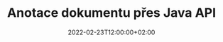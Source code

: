 ---
############################# Static ############################
layout: "product"
date: 2022-02-23T12:00:00+02:00
draft: false

product: "Annotation"
product_tag: "annotation"
platform: "Java"
platform_tag: "java"

############################# Head ############################
head_title: "Java Document Anotace API | Prohlížejte a komentujte obrázky PDF Word Excel PPTX"
head_description: "Java Document Annotation API. Prohlížejte, označujte, komentujte a komentujte formáty PDF Word DOCX, Excel XLSX, PPTX, EML EMLX, VSS VSD, OTP, CAD a obrázkové soubory."

############################# Header ##########################
title: "Anotace dokumentu přes Java API"
description: "Vytvářejte aplikace Java se schopnostmi prohlížet a komentovat PDF, HTML, MS Office a další formáty dokumentů bez instalace jakéhokoli externího softwaru."
button:
    enable: true
    icon: "fas fa-arrow-down"
    label: "Stáhněte si zkušební verzi zdarma"
    link: "https://downloads.groupdocs.com/annotation/java"

############################# SubMenu #########################
submenu:
    enable: true
    
    left:
        img_alt: "GroupDocs.Annotation for Java"
        image: "https://www.groupdocs.cloud/templates/groupdocs/images/product-logos/groupdocs-annotation-java.png"
        product: "GroupDocs.Annotation"
        platform: "Java"

    middle:
        button:
            # button loop
            - link: "#features"
              text: "Funkce"

            # button loop
            - link: "https://products.groupdocs.app/annotation"
              text: "Živá ukázka"

            # button loop
            - link: "https://purchase.groupdocs.com/pricing/annotation/java"
              text: "Ceny"

    right:
        link_download: "https://downloads.groupdocs.com/annotation"
        link_learn: "https://docs.groupdocs.com/annotation/java/"
        link_buy: "https://purchase.groupdocs.com"

############################# Overview ############################
overview:
    enable: true
    content: |
      GroupDocs.Annotation Java API je produkt, který umožňuje pracovat s anotacemi v dokumentech na různých platformách a operačních systémech, jako je Android, MacOS, Linux, Windows. GroupDocs.Annotation poskytuje knihovnu s jednoduchým API, které poskytuje mnoho výhod: například, pokud potřebujete zachovat důvěrnost dat nebo si vybrat, jakou sílu potřebujete pro práci s knihovnou, nebo částečně změnit práci s anotacemi, knihovna je velmi lehký a pružný.

      GroupDocs.Annotation for Java API vám umožňuje pracovat s různými typy anotací, které zahrnují: Text, Polyline, Area, Underline, Point, Watermark, Arrow, Elipsa, Text Replacement, Distance, Text Field, Resource Redaction atd. A podporuje většinu oblíbené formáty dokumentů, jako jsou: PDF, HTML, Microsoft Office Word, tabulky Excel, prezentace PowerPoint, Visio, e-maily aplikace Outlook, obrázky, metasoubory, výkresy CAD a různé další formáty. API poskytuje možnost získat náhledy stránek dokumentu a podporuje import a export anotací do a ze souborů PDF.

      Pomocí knihovny můžete [add](/annotation/java/bmp/), [edit](/annotation/java/bmp/), [extrahovat](/annotation/java/bmp/) a [delete](/anotace /java/bmp/) anotace z dokumentů, otáčení dokumentů, řešení změn náhledů a to není úplný seznam všech možností. Nabízí také komplexní sadu datových objektů pro přizpůsobení vlastností anotací podle vašich požadavků ve všech podporovaných formátech dokumentů.

      Práce s GroupDocs.Annotation for Java API je velmi jednoduchá a skládá se z několika základních kroků. Nejprve je potřeba nastavit licenci, pak vybrat soubor, se kterým chcete pracovat, pak nějak manipulovat s anotacemi dokumentu (smazat/upravit/rozbalit/smazat) a výsledek uložit. Další informace naleznete v [dokumentaci](https://docs.groupdocs.com/annotation/java/getting-started/) nebo v našich [příkladech](https://github.com/groupdocs-annotation/GroupDocs.Annotation -pro-Java) nastavit.
      
      GroupDocs.Annotation je pravidelně aktualizována a poskytuje podporu svým zákazníkům, vždy se nás můžete na něco zeptat nebo poslat své nápady nebo nám sdělit své potřeby na něco nového a my to rádi implementujeme do našich nových verzí.
    tabs:
      enable: true
      
      ## TAB ONE ##
      tab_one:
        description: |
          Následuje přehled GroupDocs.Annotation for Java:
      
        right:
          enable: true
          icon: "fab fa-html5"
          title:  Přehled
          content: |
            * Přidat poznámky
            * Exportovat anotace 
            * Importovat anotace
            * Komentáře založené na odpovědích
            * Kompatibilita anotace
      
      ## TAB TWO ##
      tab_two:
        description: |
          GroupDocs.Annotation for Java podporuje všechny oblíbené [formáty souborů dokumentů](https://docs.groupdocs.com/annotation/java/supported-document-formats/), včetně: Microsoft Office, PDF, obrázků a mnoha dalších.

        left:
          enable: true
          table:
            # table loop
            - title: "Microsoft Office Formats"
              content: |
                * **Word**: [DOC](/annotation/java/doc/), [DOCX](/annotation/java/docx/), [DOCM](/annotation/java/docm/), [DOT](/annotation/java/dot/), [DOTX](/annotation/java/dotx/), [RTF](/annotation/java/rtf/)
                * **Excel**: [XLS](/annotation/java/xls/), [XLSX](/annotation/java/xlsx/), [XLSB](/annotation/java/xlsb/), [XLSM](/annotation/java/xlsm/)
                * **PowerPoint**: [PPT](/annotation/java/ppt/), [PPTX](/annotation/java/pptx/), [PPS](/annotation/java/pps/), [PPSX](/annotation/java/ppsx/), [POTM](/annotation/java/potm/), [POTX](/annotation/java/potx/), [PPSM](/annotation/java/ppsm/), [PPTM](/annotation/java/pptm/), [WMF](/annotation/java/wmf/), [EMF](/annotation/java/emf/)
                * **Outlook**: [EML](/annotation/java/eml/), [EMLX](/annotation/java/emlx/), [MSG](/annotation/java/msg/)
                * **Visio**: [VSS](/annotation/java/vss/), [VST](/annotation/java/vst/), [VSD](/annotation/java/vsd/), [VSDX](/annotation/java/vsdx/), [VSX](/annotation/java/vsx/)

        right:
          enable: true
          table:
            # table loop
            - title: "Other Formats"
              content: |
                * **Portable**: [PDF](/annotation/java/pdf/) (PDF/A-1a, PDF/A-1b, PDF/A-2a)
                * **OpenDocument**: [ODT](/annotation/java/odt/), [ODS](/annotation/java/ods/), [ODP](/annotation/java/odp/)
                * **Images**: [BMP](/annotation/java/bmp/), [JPG](/annotation/java/jpg/), [JPEG](/annotation/java/jpeg/), [TIFF](/annotation/java/tiff/), [TIF](/annotation/java/tif/), [PNG](/annotation/java/png/), [GIF](/annotation/java/gif/), [DCM](/annotation/java/dcm/), [DICOM](/annotation/java/dicom/)
                * **AutoCAD**: [DWG](/annotation/java/dwg/), [DXF](/annotation/java/dxf/), [CAD](/annotation/java/cad/)
                * **Other**: [HTM](/annotation/java/htm/), [HTML](/annotation/java/html/), [CSV](/annotation/java/csv/), [DJVU](/annotation/java/djvu/), [OTP](/annotation/java/otp/), [OTT](/annotation/java/ott/)

      ## TAB THREE ##
      tab_three:
        description: |
          GroupDocs.Annotation for Java podporuje následující operační systémy, rámce a správce balíčků:
        
        left:
          enable: true
          table:
            # table loop
            - icon: "fab fa-windows"
              title:  Operační systémy
              content: |
                * Microsoft Windows Desktop
                * Microsoft Windows Server
                * Linux
                * MacOS

            # table loop
            - icon: "fas fa-code"
              title:  Podporované rámce
              content: |
                * Java 7 (1.7) and above

        right:
          enable: true
          table:
            # table loop
            - icon: "fas fa-cogs"
              title:  Vývojová prostředí
              content: |
                * NetBeans
                * IntelliJ IDEA
                * Eclipse

            # table loop
            - icon: "fas fa-tools"
              title:  Nástroj Build Automation Tool
              content: |
                * Maven

############################# Features ############################
features:
    enable: true
    title: GroupDocs.Anotation for Java Features

    feature:
      # feature loop
      - icon: "fas fa-copy"
        link: "https://docs.groupdocs.com/annotation/java/add-area-annotation/"
        content: Přidejte do dokumentu anotaci oblasti a propojte jednoduché a vnořené komentáře

      # feature loop
      - icon: "fas fa-eye"
        link: "https://docs.groupdocs.com/annotation/java/add-arrow-annotation/"
        content: Ukažte na konkrétní obsah pomocí anotace šipky

      # feature loop
      - icon: "fas fa-bolt"
        link: "https://docs.groupdocs.com/annotation/java/add-watermark-annotation/"
        content: Nastavte textové vodoznaky na PDF, snímky, pracovní listy aplikace Excel, obrázky a diagramy v šikmé poloze
      
      # feature loop
      - icon: "fas fa-file-powerpoint"
        link: "https://docs.groupdocs.com/annotation/java/add-point-annotation/"
        content: Přidejte vyskakovací komentáře k libovolnému místu v dokumentu pomocí bodové anotace

      # feature loop
      - icon: "fas fa-code"
        link: "https://docs.groupdocs.com/annotation/java/add-polyline-annotation/"
        content: Použijte Anotace lomené čáry ke spojení posloupnosti úsečných segmentů, obloukových segmentů nebo obojího

      # feature loop
      - icon: "fas fa-cloud"
        link: "https://docs.groupdocs.com/annotation/java/add-ellipse-annotation/"
        content: Přidejte elipsovou anotaci do PDF, dokumentů Word, tabulek, prezentací, diagramů a obrázků

      # feature loop
      - icon: "fas fa-remove-format"
        link: "https://docs.groupdocs.com/annotation/java/add-watermark-annotation/"
        content: Přidejte šikmé vodoznaky pro PDF, PowerPoint, Excel, obrázky a diagramy

      # feature loop
      - icon: "fas fa-comment-slash"
        link: "https://docs.groupdocs.com/annotation/java/add-underline-annotation/"
        content: Načtení souřadnic textové anotace v obrazové reprezentaci dokumentu

      # feature loop
      - icon: "fas fa-location-arrow"
        link: "https://docs.groupdocs.com/annotation/java/add-annotation-to-the-document/"
        content: Podtržení, přeškrtnutí nebo úprava konkrétního textu v dokumentu

      # feature loop
      - icon: "fas fa-border-all"
        link: "https://docs.groupdocs.com/annotation/java/add-annotation-to-the-document/"
        content: Přidejte do dokumentu textové razítko nebo vodoznak a textové pole

      # feature loop
      - icon: "fas fa-wrench"
        link: "https://docs.groupdocs.com/annotation/java/add-point-annotation/"
        content: Import a export anotací mezi dokumenty Word a prezentacemi PowerPoint

      # feature loop
      - icon: "fas fa-columns"
        link: "https://docs.groupdocs.com/annotation/java/add-strikeout-annotation/"
        content: Poznámky k tabulkám aplikace Excel pomocí typů poznámek Text, TextReplacement, Vodoznak a Redakce zdrojů

      # feature loop
      - icon: "fas fa-file-word"
        link: "https://docs.groupdocs.com/annotation/java/get-file-info/"
        content: Přidejte křivky, přeškrtnuté, podtržené nebo textové anotace do prezentací a snímků v PowerPointu

      # feature loop
      - icon: "fas fa-envelope"
        link: "https://docs.groupdocs.com/annotation/java/basic-usage/"
        content: Označit bodové poznámky v prezentacích pomocí souřadnic X, Y

      # feature loop
      - icon: "fas fa-print"
        link: "https://docs.groupdocs.com/annotation/java/add-strikeout-annotation/"
        content: Přidejte k obrázkům přeškrtnuté, textové, podtržené nebo křivkové anotace

      # feature loop
      - icon: "fas fa-file-archive"
        link: "https://docs.groupdocs.com/annotation/java/add-link-annotation/"
        content: Načíst informace o dokumentech a obrázky pro diagramy Visio, jako jsou VSS a VSD
      
      # feature loop
      - icon: "fas fa-file-code"
        link: "https://docs.groupdocs.com/annotation/java/basic-usage/"
        content: Získejte miniatury stránek dokumentu a pracujte s vícestránkovými soubory TIFF

      # feature loop
      - icon: "fas fa-file-excel"
        link: "https://docs.groupdocs.com/annotation/java/get-file-info/"
        content: Načíst všechny anotace dokumentu pomocí jediného volání funkce

      # feature loop
      - icon: "fas fa-heading"
        link: "https://docs.groupdocs.com/annotation/java/add-link-annotation/"
        content: Přidejte poznámky k odkazu do prezentací PDF, Word a PowerPoint

      # feature loop
      - icon: "fas fa-project-diagram"
        link: "https://docs.groupdocs.com/annotation/java/add-point-annotation/"
        content: Podpora analýzy cesty SVG pro PDF, Word, diagramy, snímky a další hlavní formáty dokumentů

      # feature loop
      - icon: "fas fa-cube"
        link: "https://docs.groupdocs.com/annotation/java/technical-support/"
        content: Podpora přidávání anotace vodoznaku do dokumentů aplikace Word a čištění pro nahrazení textu

      # feature loop
      - icon: "fab fa-uncharted"
        link: "https://docs.groupdocs.com/annotation/java/technical-support/"
        content: Podpora zpracování tvaru v Diagramech pro textové anotace
  
      # feature loop
      - icon: "fab fa-uncharted"
        link: "https://docs.groupdocs.com/annotation/java/advanced-usage/"
        content: Ušetřete čas ukládáním náhledů stránek do mezipaměti pro rychlejší zpracování
  
      # feature loop
      - icon: "fab fa-uncharted"
        link: "https://docs.groupdocs.com/annotation/java/add-annotation-to-the-document/"
        content: Snadno anotujte dokumenty Word, Excel a PowerPoint i se staršími formáty

      # feature loop
      - icon: "fab fa-uncharted"
        link: "https://docs.groupdocs.com/annotation/java/add-distance-annotation/"
        content: Zobrazit popisky anotací vzdálenosti pro Excel, PowerPoint a diagramy

############################# Support ############################
support:
    enable: true

############################# Solutions ############################
solutions:
    enable: true
    title: GroupDocs.Annotation nabízí rozhraní API pro prohlížení dokumentů pro další populární vývojová prostředí

    solution:
        # solution loop
        - img_alt: "GroupDocs.Annotation for .NET"
          image: "https://www.groupdocs.cloud/templates/groupdocs/images/product-logos/groupdocs-annotation-net.png"
          product: "GroupDocs.Annotation"
          platform: ".NET"
          link: "/annotation/net/"

############################# Back to top ###############################
back_to_top:
  enable: true
---